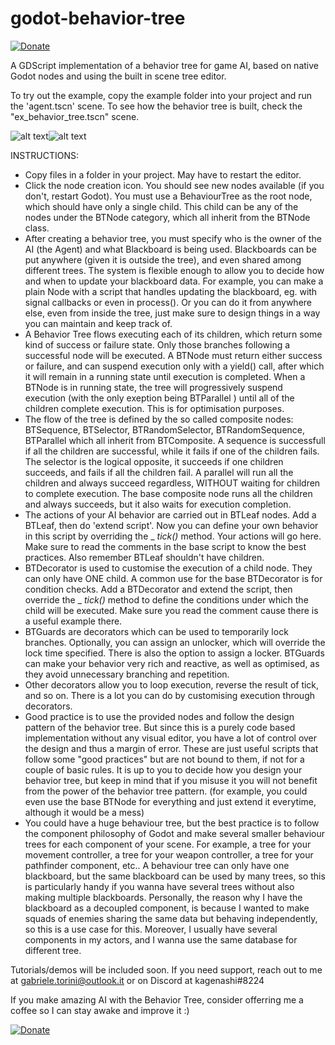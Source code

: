 # godot-behavior-tree
[![Donate](https://img.shields.io/badge/Donate-PayPal-green.svg)](http://paypal.me/GabrieleTorini) 

A GDScript implementation of a behavior tree for game AI, based on native Godot nodes and using the built in scene tree editor.

To try out the example, copy the example folder into your project and run the 'agent.tscn' scene. To see how the behavior tree is built, check the "ex_behavior_tree.tscn" scene.

![alt text](https://raw.githubusercontent.com/GabrieleTorini/godot-behavior-tree/main/bt_images/Screenshot%202021-03-13%20085615.png)![alt text](https://raw.githubusercontent.com/GabrieleTorini/godot-behavior-tree/main/bt_images/Screenshot%202021-03-13%20085633.png)

INSTRUCTIONS:
- Copy files in a folder in your project. May have to restart the editor.
- Click the node creation icon. You should see new nodes available (if you don't, restart Godot). You must use a BehaviourTree as the root node, which should have only a single child. This child can be any of the nodes under the BTNode category, which all inherit from the BTNode class.
- After creating a behavior tree, you must specify who is the owner of the AI (the Agent) and what Blackboard is being used. Blackboards can be put anywhere (given it is outside the tree), and even shared among different trees. The system is flexible enough to allow you to decide how and when to update your blackboard data. For example, you can make a plain Node with a script that handles updating the blackboard, eg. with signal callbacks or even in process(). Or you can do it from anywhere else, even from inside the tree, just make sure to design things in a way you can maintain and keep track of.
- A Behavior Tree flows executing each of its children, which return some kind of success or failure state. Only those branches following a successful node will be executed.  A BTNode must return either success or failure, and can suspend execution only with a yield() call, after which it will remain in a running state until execution is completed. When a BTNode is in running state, the tree will progressively suspend execution (with the only exeption being BTParallel ) until all of the children complete execution. This is for optimisation purposes.
- The flow of the tree is defined by the so called composite nodes: BTSequence, BTSelector, BTRandomSelector, BTRandomSequence, BTParallel which all inherit from BTComposite. A sequence is successfull if all the children are successful, while it fails if one of the children fails. The selector is the logical opposite, it succeeds if one children succeeds, and fails if all the children fail. A parallel will run all the children and always succeed regardless, WITHOUT waiting for children to complete execution. The base composite node runs all the children and always succeeds, but it also waits for execution completion.
- The actions of your AI behavior are carried out in BTLeaf nodes. Add a BTLeaf, then do 'extend script'. Now you can define your own behavior in this script by overriding the _ _tick()_  method. Your actions will go here. Make sure to read the comments in the base script to know the best practices. Also remember BTLeaf shouldn't have children.
- BTDecorator is used to customise the execution of a child node. They can only have ONE child. A common use for the base BTDecorator is for condition checks. Add a BTDecorator and extend the script, then override the _ _tick()_ method to define the conditions under which the child will be executed. Make sure you read the comment cause there is a useful example there. 
- BTGuards are decorators which can be used to temporarily lock branches. Optionally, you can assign an unlocker, which will override the lock time specified. There is also the option to assign a locker. BTGuards can make your behavior very rich and reactive, as well as optimised, as they avoid unnecessary branching and repetition.
- Other decorators allow you to loop execution, reverse the result of tick, and so on. There is a lot you can do by customising execution through decorators.
- Good practice is to use the provided nodes and follow the design pattern of the behavior tree. But since this is a purely code based implementation without any visual editor, you have a lot of control over the design and thus a margin of error. These are just useful scripts that follow some "good practices" but are not bound to them, if not for a couple of basic rules. It is up to you to decide how you design your behavior tree, but keep in mind that if you misuse it you will not benefit from the power of the behavior tree pattern. (for example, you could even use the base BTNode for everything and just extend it everytime, although it would be a mess)
- You could have a huge behaviour tree, but the best practice is to follow the component philosophy of Godot and make several smaller behaviour trees for each component of your scene. For example, a tree for your movement controller, a tree for your weapon controller, a tree for your pathfinder component, etc.. A behaviour tree can only have one blackboard, but the same blackboard can be used by many trees, so this is particularly handy if you wanna have several trees without also making multiple blackboards. Personally, the reason why I have the blackboard as a decoupled component, is because I wanted to make squads of enemies sharing the same data but behaving independently, so this is a use case for this. Moreover, I usually have several components in my actors, and I wanna use the same database for different tree.


Tutorials/demos will be included soon. 
If you need support, reach out to me at gabriele.torini@outlook.it or on Discord at kagenashi#8224


If you make amazing AI with the Behavior Tree, consider offerring me a coffee so I can stay awake and improve it :)

[![Donate](https://img.shields.io/badge/Donate-PayPal-green.svg)](http://paypal.me/GabrieleTorini) 
